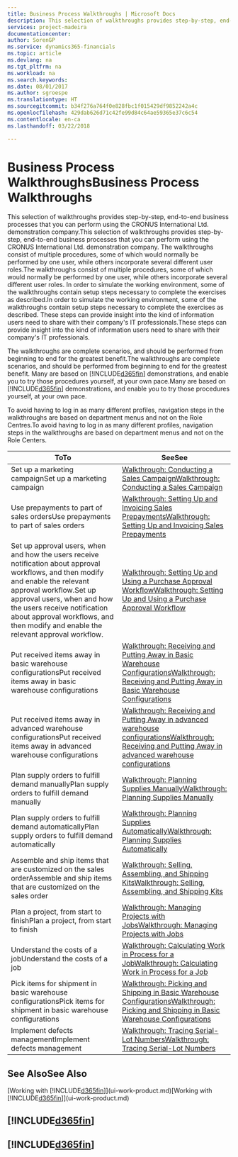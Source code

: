 ```yaml
---
title: Business Process Walkthroughs | Microsoft Docs
description: This selection of walkthroughs provides step-by-step, end-to-end business processes that you can perform using the CRONUS International Ltd. demonstration company. The walkthroughs consist of multiple procedures, some of which would normally be performed by one user, while others incorporate several different user roles. In order to simulate the working environment, some of the walkthroughs contain setup steps necessary to complete the exercises as described. These steps can provide insight into the kind of information users need to share with their company's IT professionals.
services: project-madeira
documentationcenter: 
author: SorenGP
ms.service: dynamics365-financials
ms.topic: article
ms.devlang: na
ms.tgt_pltfrm: na
ms.workload: na
ms.search.keywords: 
ms.date: 08/01/2017
ms.author: sgroespe
ms.translationtype: HT
ms.sourcegitcommit: b34f276a764f0e828fbc1f015429df9852242a4c
ms.openlocfilehash: 429dab626d71c42fe99d84c64ae59365e37c6c54
ms.contentlocale: en-ca
ms.lasthandoff: 03/22/2018

---
```

# <a name="business-process-walkthroughs"></a><span data-ttu-id="54f4d-106">Business Process Walkthroughs</span><span class="sxs-lookup"><span data-stu-id="54f4d-106">Business Process Walkthroughs</span></span>
<span data-ttu-id="54f4d-107">This selection of walkthroughs provides step-by-step, end-to-end business processes that you can perform using the CRONUS International Ltd. demonstration company.</span><span class="sxs-lookup"><span data-stu-id="54f4d-107">This selection of walkthroughs provides step-by-step, end-to-end business processes that you can perform using the CRONUS International Ltd. demonstration company.</span></span> <span data-ttu-id="54f4d-108">The walkthroughs consist of multiple procedures, some of which would normally be performed by one user, while others incorporate several different user roles.</span><span class="sxs-lookup"><span data-stu-id="54f4d-108">The walkthroughs consist of multiple procedures, some of which would normally be performed by one user, while others incorporate several different user roles.</span></span> <span data-ttu-id="54f4d-109">In order to simulate the working environment, some of the walkthroughs contain setup steps necessary to complete the exercises as described.</span><span class="sxs-lookup"><span data-stu-id="54f4d-109">In order to simulate the working environment, some of the walkthroughs contain setup steps necessary to complete the exercises as described.</span></span> <span data-ttu-id="54f4d-110">These steps can provide insight into the kind of information users need to share with their company's IT professionals.</span><span class="sxs-lookup"><span data-stu-id="54f4d-110">These steps can provide insight into the kind of information users need to share with their company's IT professionals.</span></span>  

 <span data-ttu-id="54f4d-111">The walkthroughs are complete scenarios, and should be performed from beginning to end for the greatest benefit.</span><span class="sxs-lookup"><span data-stu-id="54f4d-111">The walkthroughs are complete scenarios, and should be performed from beginning to end for the greatest benefit.</span></span> <span data-ttu-id="54f4d-112">Many are based on [!INCLUDE[d365fin](includes/d365fin_md.md)] demonstrations, and enable you to try those procedures yourself, at your own pace.</span><span class="sxs-lookup"><span data-stu-id="54f4d-112">Many are based on [!INCLUDE[d365fin](includes/d365fin_md.md)] demonstrations, and enable you to try those procedures yourself, at your own pace.</span></span>  

 <span data-ttu-id="54f4d-113">To avoid having to log in as many different profiles, navigation steps in the walkthroughs are based on department menus and not on the Role Centres.</span><span class="sxs-lookup"><span data-stu-id="54f4d-113">To avoid having to log in as many different profiles, navigation steps in the walkthroughs are based on department menus and not on the Role Centers.</span></span>  

|<span data-ttu-id="54f4d-114">To</span><span class="sxs-lookup"><span data-stu-id="54f4d-114">To</span></span>|<span data-ttu-id="54f4d-115">See</span><span class="sxs-lookup"><span data-stu-id="54f4d-115">See</span></span>|  
|--------|---------|  
|<span data-ttu-id="54f4d-116">Set up a marketing campaign</span><span class="sxs-lookup"><span data-stu-id="54f4d-116">Set up a marketing campaign</span></span>|[<span data-ttu-id="54f4d-117">Walkthrough: Conducting a Sales Campaign</span><span class="sxs-lookup"><span data-stu-id="54f4d-117">Walkthrough: Conducting a Sales Campaign</span></span>](walkthrough-conducting-a-sales-campaign.md)|  
|<span data-ttu-id="54f4d-118">Use prepayments to part of sales orders</span><span class="sxs-lookup"><span data-stu-id="54f4d-118">Use prepayments to part of sales orders</span></span>|[<span data-ttu-id="54f4d-119">Walkthrough: Setting Up and Invoicing Sales Prepayments</span><span class="sxs-lookup"><span data-stu-id="54f4d-119">Walkthrough: Setting Up and Invoicing Sales Prepayments</span></span>](walkthrough-setting-up-and-invoicing-sales-prepayments.md)|  
|<span data-ttu-id="54f4d-120">Set up approval users, when and how the users receive notification about approval workflows, and then modify and enable the relevant approval workflow.</span><span class="sxs-lookup"><span data-stu-id="54f4d-120">Set up approval users, when and how the users receive notification about approval workflows, and then modify and enable the relevant approval workflow.</span></span>|[<span data-ttu-id="54f4d-121">Walkthrough: Setting Up and Using a Purchase Approval Workflow</span><span class="sxs-lookup"><span data-stu-id="54f4d-121">Walkthrough: Setting Up and Using a Purchase Approval Workflow</span></span>](walkthrough-setting-up-and-using-a-purchase-approval-workflow.md)|  
|<span data-ttu-id="54f4d-122">Put received items away in basic warehouse configurations</span><span class="sxs-lookup"><span data-stu-id="54f4d-122">Put received items away in basic warehouse configurations</span></span>|[<span data-ttu-id="54f4d-123">Walkthrough: Receiving and Putting Away in Basic Warehouse Configurations</span><span class="sxs-lookup"><span data-stu-id="54f4d-123">Walkthrough: Receiving and Putting Away in Basic Warehouse Configurations</span></span>](walkthrough-receiving-and-putting-away-in-basic-warehousing.md)|  
|<span data-ttu-id="54f4d-124">Put received items away in advanced warehouse configurations</span><span class="sxs-lookup"><span data-stu-id="54f4d-124">Put received items away in advanced warehouse configurations</span></span>|[<span data-ttu-id="54f4d-125">Walkthrough: Receiving and Putting Away in advanced warehouse configurations</span><span class="sxs-lookup"><span data-stu-id="54f4d-125">Walkthrough: Receiving and Putting Away in advanced warehouse configurations</span></span>](walkthrough-receiving-and-putting-away-in-advanced-warehousing.md)|  
|<span data-ttu-id="54f4d-126">Plan supply orders to fulfill demand manually</span><span class="sxs-lookup"><span data-stu-id="54f4d-126">Plan supply orders to fulfill demand manually</span></span>|[<span data-ttu-id="54f4d-127">Walkthrough: Planning Supplies Manually</span><span class="sxs-lookup"><span data-stu-id="54f4d-127">Walkthrough: Planning Supplies Manually</span></span>](walkthrough-planning-supplies-manually.md)|  
|<span data-ttu-id="54f4d-128">Plan supply orders to fulfill demand automatically</span><span class="sxs-lookup"><span data-stu-id="54f4d-128">Plan supply orders to fulfill demand automatically</span></span>|[<span data-ttu-id="54f4d-129">Walkthrough: Planning Supplies Automatically</span><span class="sxs-lookup"><span data-stu-id="54f4d-129">Walkthrough: Planning Supplies Automatically</span></span>](walkthrough-planning-supplies-automatically.md)|  
|<span data-ttu-id="54f4d-130">Assemble and ship items that are customized on the sales order</span><span class="sxs-lookup"><span data-stu-id="54f4d-130">Assemble and ship items that are customized on the sales order</span></span>|[<span data-ttu-id="54f4d-131">Walkthrough: Selling, Assembling, and Shipping Kits</span><span class="sxs-lookup"><span data-stu-id="54f4d-131">Walkthrough: Selling, Assembling, and Shipping Kits</span></span>](walkthrough-selling-assembling-and-shipping-kits.md)|  
|<span data-ttu-id="54f4d-132">Plan a project, from start to finish</span><span class="sxs-lookup"><span data-stu-id="54f4d-132">Plan a project, from start to finish</span></span>|[<span data-ttu-id="54f4d-133">Walkthrough: Managing Projects with Jobs</span><span class="sxs-lookup"><span data-stu-id="54f4d-133">Walkthrough: Managing Projects with Jobs</span></span>](walkthrough-managing-projects-with-jobs.md)|  
|<span data-ttu-id="54f4d-134">Understand the costs of a job</span><span class="sxs-lookup"><span data-stu-id="54f4d-134">Understand the costs of a job</span></span>|[<span data-ttu-id="54f4d-135">Walkthrough: Calculating Work in Process for a Job</span><span class="sxs-lookup"><span data-stu-id="54f4d-135">Walkthrough: Calculating Work in Process for a Job</span></span>](walkthrough-calculating-work-in-process-for-a-job.md)|  
|<span data-ttu-id="54f4d-136">Pick items for shipment in basic warehouse configurations</span><span class="sxs-lookup"><span data-stu-id="54f4d-136">Pick items for shipment in basic warehouse configurations</span></span>|[<span data-ttu-id="54f4d-137">Walkthrough: Picking and Shipping in Basic Warehouse Configurations</span><span class="sxs-lookup"><span data-stu-id="54f4d-137">Walkthrough: Picking and Shipping in Basic Warehouse Configurations</span></span>](walkthrough-picking-and-shipping-in-basic-warehousing.md)|  
|<span data-ttu-id="54f4d-138">Implement defects management</span><span class="sxs-lookup"><span data-stu-id="54f4d-138">Implement defects management</span></span>|[<span data-ttu-id="54f4d-139">Walkthrough: Tracing Serial-Lot Numbers</span><span class="sxs-lookup"><span data-stu-id="54f4d-139">Walkthrough: Tracing Serial-Lot Numbers</span></span>](walkthrough-tracing-serial-lot-numbers.md)|  

## <a name="see-also"></a><span data-ttu-id="54f4d-140">See Also</span><span class="sxs-lookup"><span data-stu-id="54f4d-140">See Also</span></span>
<span data-ttu-id="54f4d-141">[Working with [!INCLUDE[d365fin](includes/d365fin_md.md)]](ui-work-product.md)</span><span class="sxs-lookup"><span data-stu-id="54f4d-141">[Working with [!INCLUDE[d365fin](includes/d365fin_md.md)]](ui-work-product.md)</span></span>  

## [!INCLUDE[d365fin](includes/free_trial_md.md)]  
## [!INCLUDE[d365fin](includes/training_link_md.md)]

